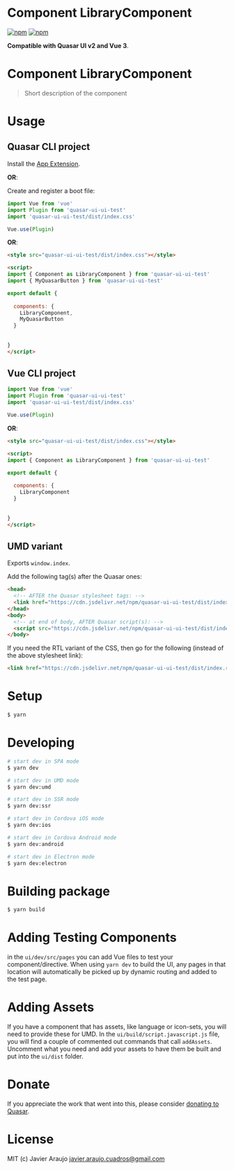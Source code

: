 # Component LibraryComponent

[![npm](https://img.shields.io/npm/v/quasar-ui-ui-test.svg?label=quasar-ui-ui-test)](https://www.npmjs.com/package/quasar-ui-ui-test)
[![npm](https://img.shields.io/npm/dt/quasar-ui-ui-test.svg)](https://www.npmjs.com/package/quasar-ui-ui-test)

**Compatible with Quasar UI v2 and Vue 3**.


# Component LibraryComponent
> Short description of the component




# Usage

## Quasar CLI project


Install the [App Extension](../app-extension).

**OR**:


Create and register a boot file:

```js
import Vue from 'vue'
import Plugin from 'quasar-ui-ui-test'
import 'quasar-ui-ui-test/dist/index.css'

Vue.use(Plugin)
```

**OR**:

```html
<style src="quasar-ui-ui-test/dist/index.css"></style>

<script>
import { Component as LibraryComponent } from 'quasar-ui-ui-test'
import { MyQuasarButton } from 'quasar-ui-ui-test'

export default {
  
  components: {
    LibraryComponent,
    MyQuasarButton
  }
  
  
}
</script>
```

## Vue CLI project

```js
import Vue from 'vue'
import Plugin from 'quasar-ui-ui-test'
import 'quasar-ui-ui-test/dist/index.css'

Vue.use(Plugin)
```

**OR**:

```html
<style src="quasar-ui-ui-test/dist/index.css"></style>

<script>
import { Component as LibraryComponent } from 'quasar-ui-ui-test'

export default {
  
  components: {
    LibraryComponent
  }
  
  
}
</script>
```

## UMD variant

Exports `window.index`.

Add the following tag(s) after the Quasar ones:

```html
<head>
  <!-- AFTER the Quasar stylesheet tags: -->
  <link href="https://cdn.jsdelivr.net/npm/quasar-ui-ui-test/dist/index.min.css" rel="stylesheet" type="text/css">
</head>
<body>
  <!-- at end of body, AFTER Quasar script(s): -->
  <script src="https://cdn.jsdelivr.net/npm/quasar-ui-ui-test/dist/index.umd.min.js"></script>
</body>
```
If you need the RTL variant of the CSS, then go for the following (instead of the above stylesheet link):
```html
<link href="https://cdn.jsdelivr.net/npm/quasar-ui-ui-test/dist/index.rtl.min.css" rel="stylesheet" type="text/css">
```

# Setup
```bash
$ yarn
```

# Developing
```bash
# start dev in SPA mode
$ yarn dev

# start dev in UMD mode
$ yarn dev:umd

# start dev in SSR mode
$ yarn dev:ssr

# start dev in Cordova iOS mode
$ yarn dev:ios

# start dev in Cordova Android mode
$ yarn dev:android

# start dev in Electron mode
$ yarn dev:electron
```

# Building package
```bash
$ yarn build
```

# Adding Testing Components
in the `ui/dev/src/pages` you can add Vue files to test your component/directive. When using `yarn dev` to build the UI, any pages in that location will automatically be picked up by dynamic routing and added to the test page.

# Adding Assets
If you have a component that has assets, like language or icon-sets, you will need to provide these for UMD. In the `ui/build/script.javascript.js` file, you will find a couple of commented out commands that call `addAssets`. Uncomment what you need and add your assets to have them be built and put into the `ui/dist` folder.

# Donate
If you appreciate the work that went into this, please consider [donating to Quasar](https://donate.quasar.dev).

# License
MIT (c) Javier Araujo <javier.araujo.cuadros@gmail.com>
